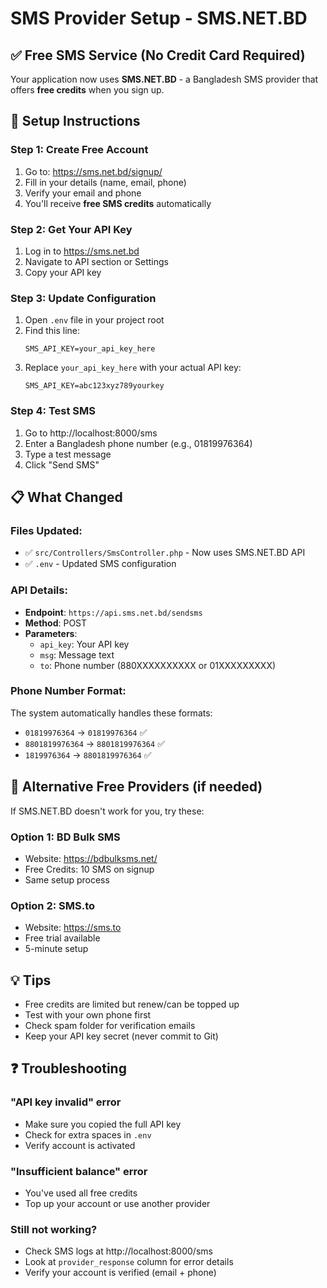 # SMS Provider Setup - SMS.NET.BD

## ✅ Free SMS Service (No Credit Card Required)

Your application now uses **SMS.NET.BD** - a Bangladesh SMS provider that offers **free credits** when you sign up.

## 🚀 Setup Instructions

### Step 1: Create Free Account
1. Go to: https://sms.net.bd/signup/
2. Fill in your details (name, email, phone)
3. Verify your email and phone
4. You'll receive **free SMS credits** automatically

### Step 2: Get Your API Key
1. Log in to https://sms.net.bd
2. Navigate to API section or Settings
3. Copy your API key

### Step 3: Update Configuration
1. Open `.env` file in your project root
2. Find this line:
   ```
   SMS_API_KEY=your_api_key_here
   ```
3. Replace `your_api_key_here` with your actual API key:
   ```
   SMS_API_KEY=abc123xyz789yourkey
   ```

### Step 4: Test SMS
1. Go to http://localhost:8000/sms
2. Enter a Bangladesh phone number (e.g., 01819976364)
3. Type a test message
4. Click "Send SMS"

## 📋 What Changed

### Files Updated:
- ✅ `src/Controllers/SmsController.php` - Now uses SMS.NET.BD API
- ✅ `.env` - Updated SMS configuration

### API Details:
- **Endpoint**: `https://api.sms.net.bd/sendsms`
- **Method**: POST
- **Parameters**:
  - `api_key`: Your API key
  - `msg`: Message text
  - `to`: Phone number (880XXXXXXXXXX or 01XXXXXXXXX)

### Phone Number Format:
The system automatically handles these formats:
- `01819976364` → `01819976364` ✅
- `8801819976364` → `8801819976364` ✅
- `1819976364` → `8801819976364` ✅

## 🔄 Alternative Free Providers (if needed)

If SMS.NET.BD doesn't work for you, try these:

### Option 1: BD Bulk SMS
- Website: https://bdbulksms.net/
- Free Credits: 10 SMS on signup
- Same setup process

### Option 2: SMS.to
- Website: https://sms.to
- Free trial available
- 5-minute setup

## 💡 Tips
- Free credits are limited but renew/can be topped up
- Test with your own phone first
- Check spam folder for verification emails
- Keep your API key secret (never commit to Git)

## ❓ Troubleshooting

### "API key invalid" error
- Make sure you copied the full API key
- Check for extra spaces in `.env`
- Verify account is activated

### "Insufficient balance" error
- You've used all free credits
- Top up your account or use another provider

### Still not working?
- Check SMS logs at http://localhost:8000/sms
- Look at `provider_response` column for error details
- Verify your account is verified (email + phone)